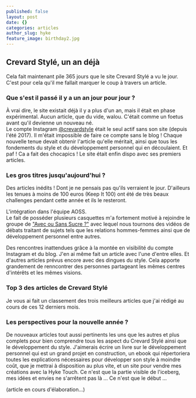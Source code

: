 ```yaml
---
published: false
layout: post
date: {}
categories: articles
author_slug: hyke
feature_image: birthday2.jpg
---
```

## Crevard Stylé, un an déjà

Cela fait maintenant pile 365 jours que le site Crevard Stylé a vu le jour. C'est pour cela qu'il me fallait marquer le coup à travers un article.

### Que s'est il passé il y a un an jour pour jour ?

À vrai dire, le site existait déjà il y a plus d'un an, mais il était en phase expérimental. Aucun article, que du vide, walou. C'était comme un foetus avant qu'il devienne un nouveau né.  
Le compte Instagram [@crevardstyle](https://www.instagram.com/crevardstyle/) était le seul actif sans son site (depuis l'été 2017).
Il m'était impossible de faire ce compte sans le blog !
Chaque nouvelle tenue devait obtenir l'article qu'elle méritait, ainsi que tous les fondements du style et du développement personnel qui en découlaient. 
Et paf ! Ca a fait des chocapics ! Le site était enfin dispo avec ses premiers articles.

### Les gros titres jusqu'aujourd'hui ?

Des articles inédits ! Dont je ne pensais pas qu'ils verraient le jour. D'ailleurs les tenues à moins de 100 euros (Keep It 100) ont été de très beaux challenges pendant cette année et ils le resteront.

L'intégration dans l'équipe AOSS.  
Le fait de posséder plusieurs casquettes m'a fortement motivé à rejoindre le groupe de ["Avec ou Sans Sucre ?"](https://www.facebook.com/avecousanssucrefr/?ref=br_rs) avec lequel nous tournons des vidéos de débats traitant de sujets tels que les relations hommes-femmes ainsi que de développement personnel entre autres.

Des rencontres inattendues grâce à la montée en visibilité du compte Instagram et du blog.
J'en ai même fait un article avec l'une d'entre elles. Et d'autres articles prévus encore avec des dingues du style. Cela apporte grandement de renncontrer des personnes partageant les mêmes centres d'intérêts et les mêmes visions.

### Top 3 des articles de Crevard Stylé

Je vous ai fait un classement des trois meilleurs articles que j'ai rédigé au cours de ces 12 derniers mois.

### Les perspectives pour la nouvelle année ?

De nouveaux articles tout aussi pertinents les uns que les autres et plus complets pour bien comprendre tous les aspect du Crevard Stylé ainsi que le développement du style. J'aimerais écrire un livre sur le développement personnel qui est un grand projet en construction, un ebook qui répertoriera toutes les explications nécessaires pour développer son style à moindre coût, que je mettrai à disposition au plus vite, et un site pour vendre mes créations avec la Hyke Touch. Ce n'est que la partie visible de l'iceberg, mes idées et envies ne s'arrêtent pas là ... 
Ce n'est que le début ...

(article en cours d'élaboration...)
